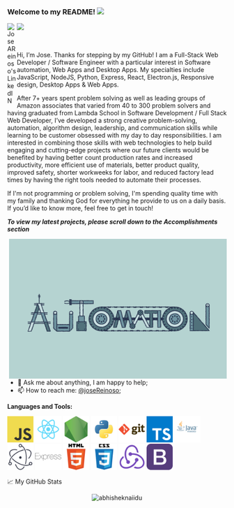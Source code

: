 ### Welcome to my README! <img src="https://media.giphy.com/media/hvRJCLFzcasrR4ia7z/giphy.gif" width="25px">

<a href="https://www.linkedin.com/in/abhisheknaiidu/">
  <img align="left" alt="JoseAReinoso's LinkedIN" width="22px" src="https://raw.githubusercontent.com/peterthehan/peterthehan/master/assets/linkedin.svg" />
</a>


![](https://visitor-badge.glitch.me/badge?page_id=JoseAReinoso.JoseAReinoso)

<br />

Hi, I’m Jose. Thanks for stepping by my GitHub! I am a Full-Stack Web Developer / Software Engineer with a particular interest in Software automation, Web Apps and Desktop Apps. My specialties include JavaScript, NodeJS, Python, Express, React, Electron.js, Responsive design, Desktop Apps & Web Apps.

After 7+ years spent problem solving as well as leading groups of Amazon associates that varied from 40 to 300 problem solvers and having graduated from Lambda School in Software Development / Full Stack Web Developer, I’ve developed a strong creative problem-solving, automation, algorithm design, leadership, and communication skills while learning to be customer obsessed with my day to day responsibilities. I am interested in combining those skills with web technologies to help build engaging and cutting-edge projects where our future clients would be benefited by having better count production rates and increased productivity, more efficient use of materials, better product quality, improved safety, shorter workweeks for labor, and reduced factory lead times by having the right tools needed to automate their processes. 

If I'm not programming or problem solving, I'm spending quality time with my family and thanking God for everything he provide to us on a daily basis. If you’d like to know more, feel free to get in touch!

***To view my latest projects, please scroll down to the Accomplishments section***


  <img align="right" alt="GIF" src="https://github.com/JoseAReinoso/JoseAReinoso/blob/main/code.gif" width="500" height="320" />
  
- 💬 Ask me about anything, I am happy to help;
- 📫 How to reach me: [@joseReinoso](https://www.linkedin.com/in/josereinoso/);

**Languages and Tools:**  

<code><img height="60" src="https://raw.githubusercontent.com/github/explore/80688e429a7d4ef2fca1e82350fe8e3517d3494d/topics/javascript/javascript.png"></code>
<code><img height="60" src="https://raw.githubusercontent.com/github/explore/80688e429a7d4ef2fca1e82350fe8e3517d3494d/topics/react/react.png"></code>
<code><img height="60" src="https://raw.githubusercontent.com/github/explore/80688e429a7d4ef2fca1e82350fe8e3517d3494d/topics/nodejs/nodejs.png"></code>
<code><img height="60" src="https://raw.githubusercontent.com/github/explore/80688e429a7d4ef2fca1e82350fe8e3517d3494d/topics/python/python.png"></code>
<code><img height="60" src="https://raw.githubusercontent.com/github/explore/80688e429a7d4ef2fca1e82350fe8e3517d3494d/topics/git/git.png"></code>
<code><img height="60" src="https://raw.githubusercontent.com/github/explore/80688e429a7d4ef2fca1e82350fe8e3517d3494d/topics/typescript/typescript.png"></code>
<code><img height="60" src="https://raw.githubusercontent.com/github/explore/80688e429a7d4ef2fca1e82350fe8e3517d3494d/topics/java/java.png"></code>
<code><img height="60" src="https://raw.githubusercontent.com/github/explore/80688e429a7d4ef2fca1e82350fe8e3517d3494d/topics/electron/electron.png"></code>
<code><img height="60" src="https://raw.githubusercontent.com/github/explore/80688e429a7d4ef2fca1e82350fe8e3517d3494d/topics/express/express.png"></code>
<code><img height="60" src="https://raw.githubusercontent.com/github/explore/80688e429a7d4ef2fca1e82350fe8e3517d3494d/topics/html/html.png"></code>
<code><img height="60" src="https://raw.githubusercontent.com/github/explore/80688e429a7d4ef2fca1e82350fe8e3517d3494d/topics/css/css.png"></code>
<code><img height="60" src="https://raw.githubusercontent.com/github/explore/80688e429a7d4ef2fca1e82350fe8e3517d3494d/topics/redux/redux.png"></code>
<code><img height="60" src="https://raw.githubusercontent.com/github/explore/80688e429a7d4ef2fca1e82350fe8e3517d3494d/topics/bootstrap/bootstrap.png"></code>





📈 My GitHub Stats

<p align="center" margin-top=""> <img src="https://github-readme-stats.vercel.app/api?username=JoseAReinoso&show_icons=true&theme=gotham" alt="abhisheknaiidu" />




